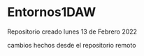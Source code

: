 # Entornos1DAW
Repositorio creado lunes 13 de Febrero 2022

cambios hechos desde el repositorio remoto
